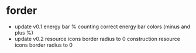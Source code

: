 # forder

* update v0.1
energy bar % counting correct
energy bar colors (minus and plus %)
* update v0.2
resource icons border radius to 0
construction resource icons border radius  to 0
